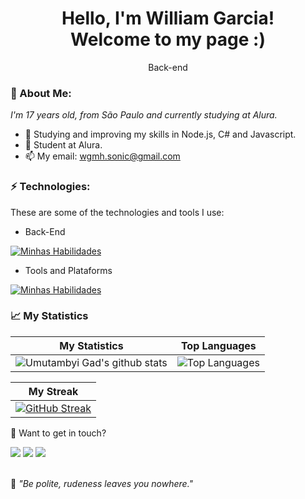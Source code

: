 <h1 align='center'>
  Hello, I'm William Garcia!
  <br/>
  Welcome to my page :)
</h1>
<p align='center'>
  Back-end
</p>

### 🌌 About Me:

<p>
  <em>
    I'm 17 years old, from São Paulo and currently studying at Alura.
  </em>
</p>

- 🌱 Studying and improving my skills in Node.js, C# and Javascript.
- 🚀 Student at Alura.
- 📫 My email: wgmh.sonic@gmail.com

### ⚡ Technologies:

These are some of the technologies and tools I use:

- Back-End

[![Minhas Habilidades](https://skillicons.dev/icons?i=cs,express,html,js,nodejs,py,rust)](https://skillicons.dev)

- Tools and Plataforms

[![Minhas Habilidades](https://skillicons.dev/icons?i=arduino,blender,git,github,godot,raspberrypi,ps,unreal,unity,vscode,visualstudio,wordpress)](https://skillicons.dev)

### 📈 My Statistics

| My Statistics                                                                                                                                                            | Top Languages                                                                                                                                                                    |
| ------------------------------------------------------------------------------------------------------------------------------------------------------------------------ | ---------------------------------------------------------------------------------------------------------------------------------------------------------------------------------- |
| ![Umutambyi Gad's github stats](https://github-readme-stats.vercel.app/api?username=KolibriLSTR&show_icons=true&hide_border=true&count_private=true&theme=jolly) | ![Top Languages](https://github-readme-stats.vercel.app/api/top-langs/?username=KolibriLSTR&langs_count=10&count_private=true&hide_border=true&theme=jolly&layout=compact) |


| My Streak                                                                                                                                                             |
| ----------------------------------------------------------------------------------------------------------------------------------------------------------------------- |
| [![GitHub Streak](https://streak-stats.demolab.com/?user=KolibriLSTR&theme=jolly)](https://git.io/streak-stats) |

💬 Want to get in touch?

<div>
  <a href="https://www.linkedin.com/in/william-garcia-machado-homem-5b8ba2218/" target="_blank"><img src="https://img.shields.io/badge/-LinkedIn-%230077B5?style=for-the-badge&logo=linkedin&logoColor=white" target="_blank"></a>
  <a href = "mailto:wgmh.sonic@gmail.com"><img src="https://img.shields.io/badge/-Gmail-%23333?style=for-the-badge&logo=gmail&logoColor=white" target="_blank"></a>
  <a href="https://www.instagram.com/_william.garcia/" target="_blank"><img src="https://img.shields.io/badge/-Instagram-%23E4405F?style=for-the-badge&logo=instagram&logoColor=white" target="_blank"></a>
 </a>
</div>
<br>
<p>🧠 <span style="font-style:italic">"Be polite, rudeness leaves you nowhere."</span></p>

